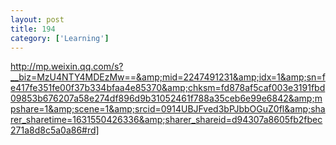 ```yaml
---
layout: post
title: 194
category: ['Learning']
---
```


http://mp.weixin.qq.com/s?__biz=MzU4NTY4MDEzMw==&amp;mid=2247491231&amp;idx=1&amp;sn=fe417fe351fe00f37b334bfaa4e85370&amp;chksm=fd878af5caf003e3191fbd09853b676207a58e274df896d9b31052461f788a35ceb6e99e6842&amp;mpshare=1&amp;scene=1&amp;srcid=0914UBJFved3bPJbbOGuZ0fl&amp;sharer_sharetime=1631550426336&amp;sharer_shareid=d94307a8605fb2fbec271a8d8c5a0a86#rd]


